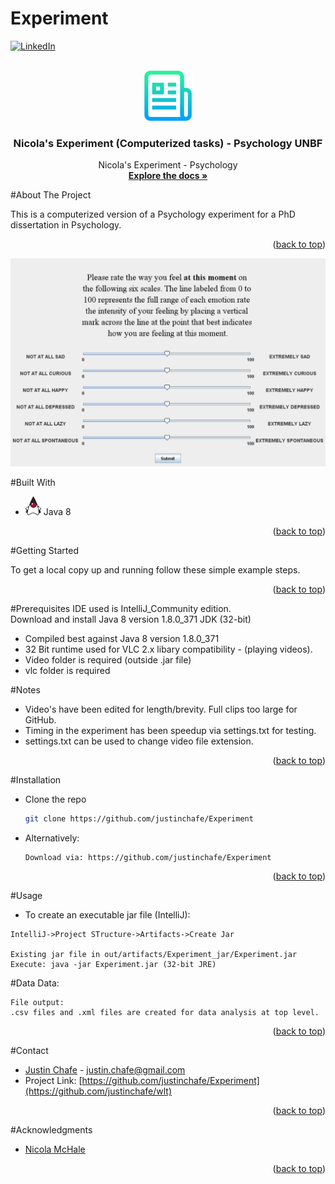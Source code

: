 # Experiment


[![LinkedIn][linkedin-shield]][linkedin-url]

<!-- PROJECT LOGO -->
<br />
<div align="center">
  <a href="https://github.com/justinchafe/Experiment">
    <img src="images/logo.png" alt="Logo" width="80" height="80">
  </a>

<h3 align="center">Nicola's Experiment (Computerized tasks) - Psychology UNBF</h3>

  <p align="center">
    Nicola's Experiment - Psychology
    <br />
    <a href="https://github.com/justinchafe/Experiment"><strong>Explore the docs »</strong></a>
    <br />
  </p>
</div>

<!-- ABOUT THE PROJECT -->
#About The Project

<p align="left">
This is a computerized version of a Psychology experiment for a PhD dissertation in Psychology.
</p>
<p align="right">(<a href="#readme-top">back to top</a>)</p>

[![Product Name Screen Shot][product-screenshot]](https://example.com)

#Built With
* [![Java][Java-screenshot]][Java-url] Java 8
<p align="right">(<a href="#readme-top">back to top</a>)</p>

<!-- GETTING STARTED -->
#Getting Started

To get a local copy up and running follow these simple example steps.
<p align="right">(<a href="#readme-top">back to top</a>)</p>

#Prerequisites
IDE used is IntelliJ_Community edition.<br>
Download and install Java 8 version 1.8.0_371 JDK  (32-bit)
* Compiled best against Java 8 version 1.8.0_371
* 32 Bit runtime used for VLC 2.x libary compatibility - (playing videos).
* Video folder is required (outside .jar file)
* vlc folder is required



#Notes
* Video's have been edited for length/brevity.  Full clips too large for GitHub. <br>
* Timing in the experiment has been speedup via settings.txt for testing. <br>
* settings.txt can be used to change video file extension. <br>
<p align="right">(<a href="#readme-top">back to top</a>)</p>

#Installation

* Clone the repo
   ```sh
   git clone https://github.com/justinchafe/Experiment
   ```
* Alternatively:
   ```
   Download via: https://github.com/justinchafe/Experiment
   ```
<p align="right">(<a href="#readme-top">back to top</a>)</p>

<!-- USAGE EXAMPLES -->
#Usage
* To create an executable jar file (IntelliJ):
 ```
IntelliJ->Project STructure->Artifacts->Create Jar

Existing jar file in out/artifacts/Experiment_jar/Experiment.jar
Execute: java -jar Experiment.jar (32-bit JRE)

```
#Data
Data:
```
File output: 
.csv files and .xml files are created for data analysis at top level.
```
<p align="right">(<a href="#readme-top">back to top</a>)</p>

<!-- CONTACT -->
#Contact

* [Justin Chafe](https://www.linkedin.com/in/justin-chafe/) - justin.chafe@gmail.com
* Project Link: [https://github.com/justinchafe/Experiment](https://github.com/justinchafe/wlt)

<p align="right">(<a href="#readme-top">back to top</a>)</p>

<!-- ACKNOWLEDGMENTS -->
#Acknowledgments
* <a href="https://www.oldnorthpsychology.ca/our-doctors/dr-nicola-mchale">Nicola McHale</a>
<p align="right">(<a href="#readme-top">back to top</a>)</p>

<!-- MARKDOWN LINKS & IMAGES -->
<!-- https://www.markdownguide.org/basic-syntax/#reference-style-links -->
[linkedin-shield]: https://img.shields.io/badge/-LinkedIn-black.svg?style=for-the-badge&logo=linkedin&colorB=555
[linkedin-url]: https://www.linkedin.com/in/justin-chafe/
[product-screenshot]: images/screenshotexpr.png
[Java-screenshot]: images/javatiny.png
[Java-url]: https://www.oracle.com/ca-en/java/technologies/downloads/
